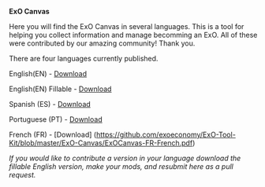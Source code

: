 **ExO Canvas**

Here you will find the ExO Canvas in several languages. This is a tool for helping you collect information and manage becomming an ExO. All of these were contributed by our amazing community! Thank you.

There are four languages currently published.

English(EN) - [Download](https://github.com/exofoundation/exo-tools/blob/master/ExO-Canvas/ExOCanvas-EN-English.pdf)

English(EN) Fillable - [Download](https://github.com/exoeconomy/ExO-Tool-Kit/blob/master/ExO-Canvas/ExOCanvas-EN-English-fillable.pdf)

Spanish (ES) - [Download](https://github.com/exofoundation/exo-tools/blob/master/ExO-Canvas/ExOCanvas-ES-Spanish.pdf)

Portuguese (PT) - [Download](https://github.com/exofoundation/exo-tools/blob/master/ExO-Canvas/ExOCanvas-PT-Portuguese.pdf)

French (FR) - [Download] (https://github.com/exoeconomy/ExO-Tool-Kit/blob/master/ExO-Canvas/ExOCanvas-FR-French.pdf)

*If you would like to contribute a version in your language download the fillable English version, make your mods, and resubmit here as a pull request.* 
